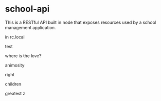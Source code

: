 # school-api
This is a RESTful API built in node that exposes resources used by a school management application.

in rc.local

test

where is the love?

animosity

right

children

greatest
z
